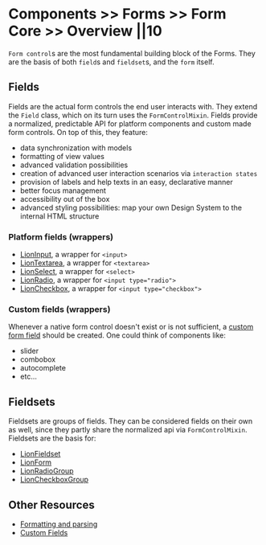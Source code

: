 # Components >> Forms >> Form Core >> Overview ||10

`Form control`s are the most fundamental building block of the Forms. They are the basis of
both `field`s and `fieldset`s, and the `form` itself.

## Fields

Fields are the actual form controls the end user interacts with.
They extend the `Field` class, which on its turn uses the `FormControlMixin`.
Fields provide a normalized, predictable API for platform components and custom made form controls.
On top of this, they feature:

- data synchronization with models
- formatting of view values
- advanced validation possibilities
- creation of advanced user interaction scenarios via `interaction states`
- provision of labels and help texts in an easy, declarative manner
- better focus management
- accessibility out of the box
- advanced styling possibilities: map your own Design System to the internal HTML structure

### Platform fields (wrappers)

- [LionInput](?path=/docs/forms-input--main), a wrapper for `<input>`
- [LionTextarea](?path=/docs/forms-textarea--main), a wrapper for `<textarea>`
- [LionSelect](?path=/docs/forms-select--main), a wrapper for `<select>`
- [LionRadio](?path=/docs/forms-radio-group--main), a wrapper for `<input type="radio">`
- [LionCheckbox](?path=/docs/forms-checkbox-group--main), a wrapper for `<input type="checkbox">`

### Custom fields (wrappers)

Whenever a native form control doesn't exist or is not sufficient, a [custom form field](?path=/docs/forms-field-custom-fields-tutorial--page) should be created. One could think of components like:

- slider
- combobox
- autocomplete
- etc...

## Fieldsets

Fieldsets are groups of fields. They can be considered fields on their own as well, since they
partly share the normalized api via `FormControlMixin`.
Fieldsets are the basis for:

- [LionFieldset](?path=/docs/forms-fieldset-overview--main)
- [LionForm](?path=/docs/forms-form-overview--main)
- [LionRadioGroup](?path=/docs/forms-radio-group--main)
- [LionCheckboxGroup](?path=/docs/forms-checkbox-group--main)

## Other Resources

- [Formatting and parsing](?path=/docs/forms-system-formatting-and-parsing--parser#formatting-and-parsing)
- [Custom Fields](?path=/docs/forms-system-creating-a-custom-field--page)
